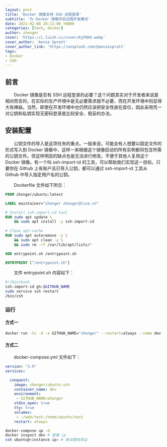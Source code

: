 ```yaml
---
layout: post
title: 'Docker 镜像支持 SSH 远程登录'
subtitle: '为 Docker 镜像开启远程开发模式'
date: 2021-02-08 20:11:00 +0800
categories: [tech, docker]
author: zhonger
cover: 'https://i.luish.cc/cover/6jFNXU.webp'
cover_author: 'Annie Spratt'
cover_author_link: 'https://unsplash.com/@anniespratt'
tags: 
- Docker
- SSH
---
```


## 前言

&emsp;&emsp;Docker 镜像是否有 SSH 远程登录的必要？这个问题其实对于开发者来说是相对而言的，在实际的生产环境中是无必要需求就不必要，而在开发环境中则显得大有裨益。当然，即使在开发环境中也仍然应该把安全性放在首位，因此采用凭一对公钥和私钥实现无密码登录是比较安全、稳妥的办法。

## 安装配置

&emsp;&emsp;公钥文件的导入是这项任务的重点。一般来说，可能会有人想要以固定文件的形式写入到 Docker 镜像中，这样一来根据这个镜像启动的所有实例都将包含所需的公钥文件。但这样明显的缺点也是无法进行修改，不便于其他人复用这个 Docker 镜像。有一个叫 ssh-import-id 的工具，可以帮助我们实现这一目标。只要你在 Github 上有账户且已导入公钥，都可以通过 ssh-import-id 工具从 Github 中导入指定用户名的公钥。

&emsp;&emsp;Dockerfile 文件如下所示：

```dockerfile
FROM zhonger/ubuntu:latest

LABEL maintainer="zhonger zhonger@live.cn"

# Install ssh-import-id tool
RUN sudo apt update \
    && sudo apt install -y ssh-import-id 
    
# Clean apt-cache
RUN sudo apt autoremove -y \
    && sudo apt clean -y \
    && sudo rm -rf /var/lib/apt/lists/*

ADD entrypoint.sh /entrypoint.sh

ENTRYPOINT ["/entrypoint.sh"]
```

&emsp;&emsp;文件 entrypoint.sh 内容如下：

```bash
#!/bin/bash
ssh-import-id gh:$GITHUB_NAME
sudo service ssh restart
/bin/zsh
```

### 运行

#### 方式一

```bash
docker run -ti -d -e GITHUB_NAME="zhonger" --restart=always --name dev zhonger/ubuntu:ssh
```

#### 方式二

&emsp;&emsp;docker-compose.yml 文件如下：

```yaml
version: "3.9"
services:

  conquest:
    image: zhonger/ubuntu:ssh
    container_name: dev
    environment:
     - GITHUB_NAME=zhonger
    stdin_open: true
    tty: true
    volumes:
     - ~/web/test:/home/ubuntu/test
    restart: always
```

```bash
docker-compose up -d
docker inspect dev # 查看 ip
ssh ubuntu@<instance ip> # 尝试登陆验证
```
